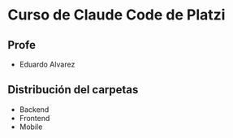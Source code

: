# Curso de Claude Code de Platzi
## Profe

- Eduardo Alvarez

## Distribución del carpetas

- Backend
- Frontend
- Mobile
